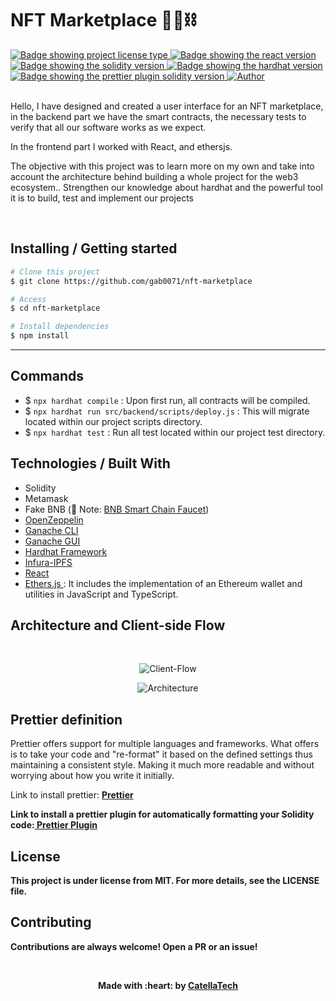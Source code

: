 <h1 aling="center">NFT Marketplace 👷‍♂️⛓</h1>

  <a href="https://github.com/maurodesouza/profile-readme-generator/blob/master/LICENSE.md" target="_blank">
    <img alt="Badge showing project license type" src="https://img.shields.io/github/license/maurodesouza/profile-readme-generator?color=f85149">
  </a>

  <a href="#" target="_blank">
    <img src="https://img.shields.io/badge/React-18.0.0-45b8d8?style=flat-square" alt="Badge showing the react version"/>
  </a>

  <a href="#" target="_blank">
    <img src="https://img.shields.io/badge/Solidity-%5E8.0.4-363636?style=flat-square" alt="Badge showing the solidity version"/>
  </a>

  <a href="#" target="_blank">
    <img src="https://img.shields.io/badge/hardhat-2.8.4-f8fc03?style=flat-square" alt="Badge showing the hardhat version"/>
  </a>

  <a href="https://www.npmjs.com/package/prettier-plugin-solidity" target="_blank">
    <img src="https://img.shields.io/badge/prettier%20plugin%20solidity-1.0.0-pink.svg" alt="Badge showing the prettier plugin solidity version"/>
  </a>

  <a href="https://github.com/gab0071" target="_blank">
    <img alt="Author" src="https://img.shields.io/badge/made%20by-CatellaTech-blueviolet?style=flat-square">
  </a>
 

  <br>
  <br>

<p>Hello, I have designed and created a user interface for an NFT marketplace, in the backend part we have the smart contracts, the necessary tests to verify that all our software works as we expect.</p>
<p>In the frontend part I worked with React, and ethersjs.</p>
<p>The objective with this project was to learn more on my own and take into account the architecture behind building a whole project for the web3 ecosystem.. Strengthen our knowledge about hardhat and the powerful tool it is to build, test and implement our projects</p>

<br>

<h2> Installing / Getting started </h2>

```bash
# Clone this project
$ git clone https://github.com/gab0071/nft-marketplace

# Access
$ cd nft-marketplace

# Install dependencies
$ npm install

``` 

<hr>

<h2>Commands</h2>

- $ ` npx hardhat compile ` : Upon first run, all contracts will be compiled.
- $ ` npx hardhat run src/backend/scripts/deploy.js ` : This will migrate located within our project scripts directory.
- $ ` npx hardhat test ` : Run all test located within our project test directory.

<h2> Technologies / Built With </h2>

- Solidity
- Metamask
- Fake BNB (🚨 Note: <a href="https://testnet.bnbchain.org/faucet-smart"> BNB Smart Chain Faucet</a>)
- <a href="https://www.npmjs.com/package/@openzeppelin/contracts"> OpenZeppelin </a>
- <a href="https://www.npmjs.com/package/ganache?activeTab=readme"> Ganache CLI </a>
- <a href="https://trufflesuite.com/ganache/"> Ganache GUI </a>
- <a href="https://hardhat.org/">Hardhat Framework</a>
- <a href="https://www.infura.io/">Infura-IPFS</a>
- <a href="https://pt-br.reactjs.org/">React</a>
- <a href="https://docs.ethers.io/v5/getting-started/"> Ethers.js </a>: It includes the implementation of an Ethereum wallet and utilities in JavaScript and TypeScript.

<h2> Architecture and Client-side Flow</h2>
<br>

<p align="center">
  <img alt="Client-Flow"src="https://res.cloudinary.com/nataliebravo/image/upload/v1626701427/NFT/client-side-flow_iqhq9a.png">
</p>

<p align="center">
  <img alt="Architecture"src="https://res.cloudinary.com/nataliebravo/image/upload/v1626701440/NFT/arquitechure_hunzuw.png">
</p>


<h2>Prettier definition </h2>
<p> Prettier offers support for multiple languages and frameworks. What <Prettier> offers is to take your code and "re-format" it based on the defined settings thus maintaining a consistent style. Making it much more readable and without worrying about how you write it initially.</p>

<p>  Link to install prettier: <a href="https://prettier.io/docs/en/install.html"><strong> Prettier<strong></a></p>

<p>Link to install a prettier plugin for automatically formatting your Solidity code:<a href="https://www.npmjs.com/package/prettier-plugin-solidity"><strong> Prettier Plugin <strong></a></p>

<h2>License</h2>

<p>This project is under license from MIT. For more details, see the LICENSE file.</p>

<h2>Contributing</h2>
<p> Contributions are always welcome! Open a PR or an issue!</p>

<br>

<p align="center">Made with :heart: by <a href="https://github.com/gab0071" target="_blank">CatellaTech</a></p>